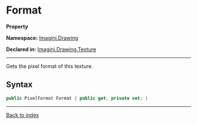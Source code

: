 # Format

**Property**

**Namespace:** [Imagini.Drawing](Imagini.Drawing.md)

**Declared in:** [Imagini.Drawing.Texture](Imagini.Drawing.Texture.md)

------



Gets the pixel format of this texture.


## Syntax

```csharp
public PixelFormat Format { public get; private set; }
```

------

[Back to index](index.md)